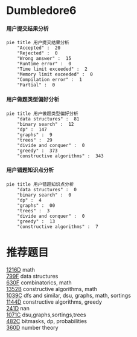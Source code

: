 # Dumbledore6

<!-- tabs:start -->



#### **用户提交结果分析**

```mermaid
pie title 用户提交结果分析
    "Accepted" :  20
    "Rejected" :  0
    "Wrong answer" :  15
    "Runtime error" :  0
    "Time limit exceeded" :  2
    "Memory limit exceeded" :  0
    "Compilation error" :  1
    "Partial" :  0
```

#### **用户做题类型偏好分析**

```mermaid
pie title 用户做题类型偏好分析
    "data structures" :  81
    "binary search" :  12
    "dp" :  147
    "graphs" :  9
    "trees" :  29
    "divide and conquer" :  0
    "greedy" :  373
    "constructive algorithms" :  343
```
#### **用户错题知识点分析**

```mermaid
pie title 用户错题知识点分析
    "data structures" :  0
    "binary search" :  0
    "dp" :  4
    "graphs" :  00
    "trees" :  3
    "divide and conquer" :  0
    "greedy" :  13
    "constructive algorithms" :  7
```



<!-- tabs:end -->
# 推荐题目
[1216D](https://codeforces.com/contest/1216/problem/D)		math		  
[799F](https://codeforces.com/contest/799/problem/F)		data structures		  
[630F](https://codeforces.com/contest/630/problem/F)		combinatorics,
                        math		  
[1352B](https://codeforces.com/contest/1352/problem/B)		constructive algorithms,
                        math		  
[1039C](https://codeforces.com/contest/1039/problem/C)		dfs and similar,
                        dsu,
                        graphs,
                        math,
                        sortings		  
[1144D](https://codeforces.com/contest/1144/problem/D)		constructive algorithms,
                        greedy		  
[241D](https://codeforces.com/contest/241/problem/D)		nan		  
[1071C](https://codeforces.com/contest/1071/problem/C)		dsu,graphs,sortings,trees		  
[482C](https://codeforces.com/contest/482/problem/C)		bitmasks,
                        dp,
                        probabilities		  
[360D](https://codeforces.com/contest/360/problem/D)		number theory		  
